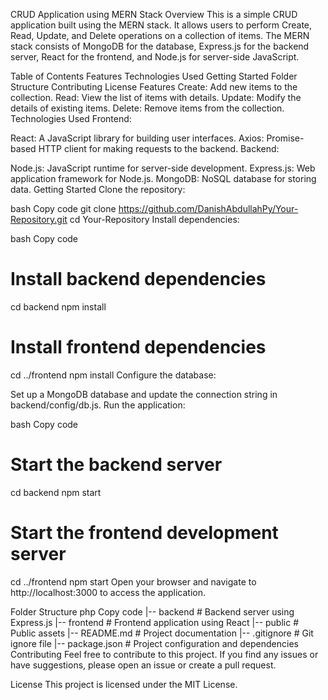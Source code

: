 CRUD Application using MERN Stack
Overview
This is a simple CRUD application built using the MERN stack. It allows users to perform Create, Read, Update, and Delete operations on a collection of items. The MERN stack consists of MongoDB for the database, Express.js for the backend server, React for the frontend, and Node.js for server-side JavaScript.

Table of Contents
Features
Technologies Used
Getting Started
Folder Structure
Contributing
License
Features
Create: Add new items to the collection.
Read: View the list of items with details.
Update: Modify the details of existing items.
Delete: Remove items from the collection.
Technologies Used
Frontend:

React: A JavaScript library for building user interfaces.
Axios: Promise-based HTTP client for making requests to the backend.
Backend:

Node.js: JavaScript runtime for server-side development.
Express.js: Web application framework for Node.js.
MongoDB: NoSQL database for storing data.
Getting Started
Clone the repository:

bash
Copy code
git clone https://github.com/DanishAbdullahPy/Your-Repository.git
cd Your-Repository
Install dependencies:

bash
Copy code
# Install backend dependencies
cd backend
npm install

# Install frontend dependencies
cd ../frontend
npm install
Configure the database:

Set up a MongoDB database and update the connection string in backend/config/db.js.
Run the application:

bash
Copy code
# Start the backend server
cd backend
npm start

# Start the frontend development server
cd ../frontend
npm start
Open your browser and navigate to http://localhost:3000 to access the application.

Folder Structure
php
Copy code
|-- backend        # Backend server using Express.js
|-- frontend       # Frontend application using React
|-- public         # Public assets
|-- README.md      # Project documentation
|-- .gitignore     # Git ignore file
|-- package.json   # Project configuration and dependencies
Contributing
Feel free to contribute to this project. If you find any issues or have suggestions, please open an issue or create a pull request.

License
This project is licensed under the MIT License.
